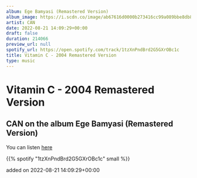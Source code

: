 ```yaml
---
album: Ege Bamyasi (Remastered Version)
album_image: https://i.scdn.co/image/ab67616d0000b273416cc99a089bbe8db8ac1311
artist: CAN
date: 2022-08-21 14:09:29+00:00
draft: false
duration: 214066
preview_url: null
spotify_url: https://open.spotify.com/track/1tzXnPndBrd2G5GXrOBc1c
title: Vitamin C - 2004 Remastered Version
type: music
---
```



# Vitamin C - 2004 Remastered Version

## CAN on the album Ege Bamyasi (Remastered Version)

You can listen [here](https://open.spotify.com/track/1tzXnPndBrd2G5GXrOBc1c)

{{% spotify "1tzXnPndBrd2G5GXrOBc1c" small %}}

added on 2022-08-21 14:09:29+00:00